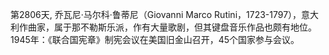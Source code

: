 第2806天,  乔瓦尼·马尔科·鲁蒂尼（Giovanni Marco Rutini，1723-1797），意大利作曲家，属于那不勒斯乐派，作有大量歌剧，但其键盘音乐作品也颇有地位。
1945年：《联合国宪章》制宪会议在美国旧金山召开，45个国家参与会议。